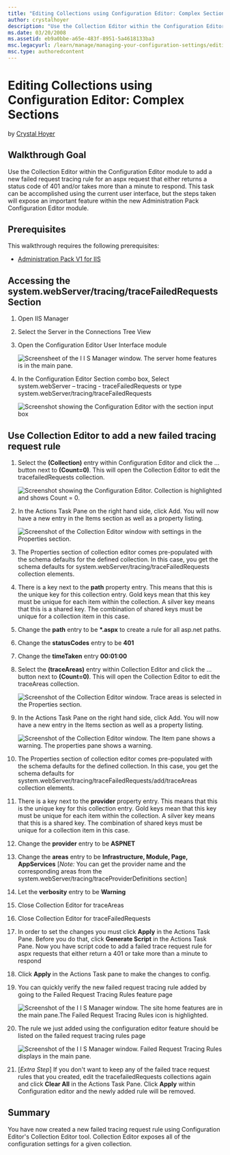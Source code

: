 ```yaml
---
title: "Editing Collections using Configuration Editor: Complex Sections"
author: crystalhoyer
description: "Use the Collection Editor within the Configuration Editor module to add a new failed request tracing rule for an aspx request that either returns a status co..."
ms.date: 03/20/2008
ms.assetid: eb9a0bbe-a65e-483f-8951-5a4618133ba3
msc.legacyurl: /learn/manage/managing-your-configuration-settings/editing-collections-using-configuration-editor-complex-sections
msc.type: authoredcontent
---
```

# Editing Collections using Configuration Editor: Complex Sections

by [Crystal Hoyer](https://github.com/crystalhoyer)

## Walkthrough Goal

Use the Collection Editor within the Configuration Editor module to add a new failed request tracing rule for an aspx request that either returns a status code of 401 and/or takes more than a minute to respond. This task can be accomplished using the current user interface, but the steps taken will expose an important feature within the new Administration Pack Configuration Editor module.

## Prerequisites

This walkthrough requires the following prerequisites:

- [Administration Pack V1 for IIS](https://www.iis.net/downloads/microsoft/administration-pack "Install Administration Pack")

## Accessing the system.webServer/tracing/traceFailedRequests Section

1. Open IIS Manager
2. Select the Server in the Connections Tree View
3. Open the Configuration Editor User Interface module

    ![Screensheet of the I I S Manager window. The server home features is in the main pane.](editing-collections-using-configuration-editor-complex-sections/_static/image1.jpg)
4. In the Configuration Editor Section combo box, Select system.webServer – tracing - traceFailedRequests or type system.webServer/tracing/traceFailedRequests

    ![Screenshot showing the Configuration Editor with the section input box](editing-collections-using-configuration-editor-complex-sections/_static/image3.jpg)

## Use Collection Editor to add a new failed tracing request rule

1. Select the **(Collection)** entry within Configuration Editor and click the … button next to **(Count=0)**. This will open the Collection Editor to edit the tracefailedRequests collection.

    ![Screenshot showing the Configuration Editor. Collection is highlighted and shows Count = 0.](editing-collections-using-configuration-editor-complex-sections/_static/image5.jpg)
2. In the Actions Task Pane on the right hand side, click Add. You will now have a new entry in the Items section as well as a property listing.

    ![Screenshot of the Collection Editor window with settings in the Properties section.](editing-collections-using-configuration-editor-complex-sections/_static/image7.jpg)
3. The Properties section of collection editor comes pre-populated with the schema defaults for the defined collection. In this case, you get the schema defaults for system.webServer/tracing/traceFailedRequests collection elements.
4. There is a key next to the **path** property entry. This means that this is the unique key for this collection entry. Gold keys mean that this key must be unique for each item within the collection. A silver key means that this is a shared key. The combination of shared keys must be unique for a collection item in this case.
5. Change the **path** entry to be **\*.aspx** to create a rule for all asp.net paths.
6. Change the **statusCodes** entry to be **401**
7. Change the **timeTaken** entry **00:01:00**
8. Select the **(traceAreas)** entry within Collection Editor and click the … button next to **(Count=0)**. This will open the Collection Editor to edit the traceAreas collection.

    ![Screenshot of the Collection Editor window. Trace areas is selected in the Properties section.](editing-collections-using-configuration-editor-complex-sections/_static/image9.jpg)
9. In the Actions Task Pane on the right hand side, click Add. You will now have a new entry in the Items section as well as a property listing.

    ![Screenshot of the Collection Editor window. The Item pane shows a warning. The properties pane shows a warning.](editing-collections-using-configuration-editor-complex-sections/_static/image11.jpg)
10. The Properties section of collection editor comes pre-populated with the schema defaults for the defined collection. In this case, you get the schema defaults for system.webServer/tracing/traceFailedRequests/add/traceAreas collection elements.
11. There is a key next to the **provider** property entry. This means that this is the unique key for this collection entry. Gold keys mean that this key must be unique for each item within the collection. A silver key means that this is a shared key. The combination of shared keys must be unique for a collection item in this case.
12. Change the **provider** entry to be **ASPNET**
13. Change the **areas** entry to be **Infrastructure, Module, Page, AppServices** [*Note:* You can get the provider name and the corresponding areas from the system.webServer/tracing/traceProviderDefinitions section]
14. Let the **verbosity** entry to be **Warning**
15. Close Collection Editor for traceAreas
16. Close Collection Editor for traceFailedRequests
17. In order to set the changes you must click **Apply** in the Actions Task Pane. Before you do that, click **Generate Script** in the Actions Task Pane. Now you have script code to add a failed trace request rule for aspx requests that either return a 401 or take more than a minute to respond
18. Click **Apply** in the Actions Task pane to make the changes to config.
19. You can quickly verify the new failed request tracing rule added by going to the Failed Request Tracing Rules feature page

    ![Screenshot of the I I S Manager window. The site home features are in the main pane.The Failed Request Tracing Rules icon is highlighted.](editing-collections-using-configuration-editor-complex-sections/_static/image13.jpg)
20. The rule we just added using the configuration editor feature should be listed on the failed request tracing rules page

    ![Screenshot of the I I S Manager window. Failed Request Tracing Rules displays in the main pane.](editing-collections-using-configuration-editor-complex-sections/_static/image15.jpg)
21. [*Extra Step*] If you don't want to keep any of the failed trace request rules that you created, edit the tracefailedRequests collections again and click **Clear All** in the Actions Task Pane. Click **Apply** within Configuration editor and the newly added rule will be removed.

## Summary

You have now created a new failed tracing request rule using Configuration Editor's Collection Editor tool. Collection Editor exposes all of the configuration settings for a given collection.
